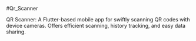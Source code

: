 #Qr_Scanner

QR Scanner: A Flutter-based mobile app for swiftly scanning QR codes with device cameras. Offers efficient scanning, history tracking, and easy data sharing.





